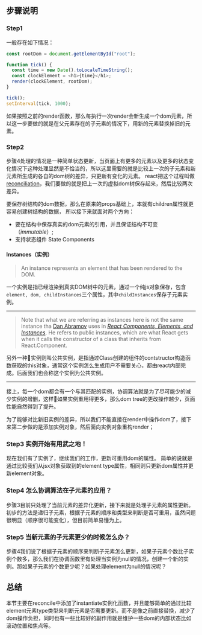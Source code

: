 ## 步骤说明

### Step1

一般存在如下情况：

``` javascript
const rootDom = document.getElementById("root");

function tick() {
  const time = new Date().toLocaleTimeString();
  const clockElement = <h1>{time}</h1>;
  render(clockElement, rootDom);
}

tick();
setInterval(tick, 1000);
```

如果按照之前的render函数，那么每执行一次render会新生成一个dom元素，所以这一步要做的就是在父元素存在的子元素的情况下，用新的元素替换掉旧的元素。


### Step2

步骤4处理的情况是一种简单状态更新，当页面上有更多的元素以及更多的状态变化情况下这种处理显然是不恰当的，所以这里需要的就是比较上一次的子元素和新元素所生成的各自的dom树的差异，只更新有变化的元素。
react把这个过程叫做[reconciliation](https://reactjs.org/docs/reconciliation.html)，我们要做的就是把上一次的虚拟dom树保存起来，然后比较两次差异。

要保存树结构的dom数据，那么在原来的props基础上，本就有children属性就更容易创建树结构的数据，
所以接下来就面对两个方向：
- 要在结构中保存真实的dom元素的引用，并且保证结构不可变（*immutable*）;
- 支持状态组件 State Components
  
#### Instances（实例）

> An instance represents an element that has been rendered to the DOM.

一个实例是指已经渲染到真实DOM树中的元素，通过一个纯js对象保存，包含`element, dom, childInstances`三个属性，其中`childInstances`保存子元素实例。

---

> Note that what we are referring as instances here is not the same instance tha [Dan Abramov](https://medium.com/@dan_abramov) uses in [*React Components, Elements, and Instances*](https://medium.com/@dan_abramov/react-components-elements-and-instances-90800811f8ca). He refers to public instances, which are what React gets when it calls the constructor of a class that inherits from React.Component.

另外一种实例则叫公共实例，是指通过Class创建的组件的contstructor构造函数获取的this对象，通常这个实例怎么生成用户不需要关心，都由react内部完成。后面我们也会称这个实例为公共实例。

---

接上，每一个dom都会有一个与其匹配的实例，协调算法就是为了尽可能少的减少实例的增删，这样如果实例重用得更多，那么dom tree的更改操作越少，页面性能自然得到了提升。

为了能够对比新旧实例的差异，所以我们不能直接在render中操作dom了，接下来第二步做的是添加实例对象，然后面向实例对象重构render；

### Step3 实例开始有用武之地！

现在我们有了实例了，继续我们的工作，更新可重用dom的属性。
简单的说就是通过比较我们从jsx对象获取到的element type属性，相同则只更新dom属性并更新element对象。

### Step4 怎么协调算法在子元素的应用？

步骤3目前只处理了当前元素的差异化更新，接下来就是处理子元素的属性更新。初步的方法是递归子元素，根据子元素的顺序和类型来判断是否可重用，虽然问题很明显（顺序很可能变化），但目前简单易懂为上。

### Step5 当新元素的子元素更少的时候怎么办？

步骤4我们说了根据子元素的顺序来判断子元素怎么更新，如果子元素个数比子实例个数多，那么我们在协调函数里有处理当实例为null的情况，创建一个新的实例。那如果子元素的个数更少呢？如果处理element为null的情况呢？

## 总结

本节主要在reconcile中添加了instantiate实例化函数，并且能够简单的通过比较element元素type类型来判断元素是否需要更新。而不是像之前直接替换，减少了dom操作负担，同时也有一些比较好的副作用就是维护一些dom的内部状态比如滚动位置和焦点等。
